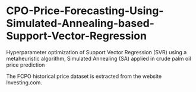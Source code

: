 # CPO-Price-Forecasting-Using-Simulated-Annealing-based-Support-Vector-Regression
Hyperparameter optimization of Support Vector Regression (SVR) using a metaheuristic algorithm, Simulated Annealing (SA) applied in crude palm oil price prediction

The FCPO historical price dataset is extracted from the website Investing.com.
